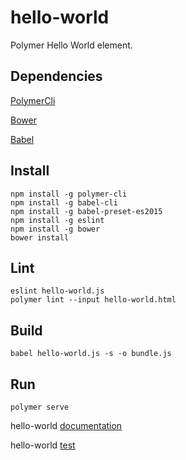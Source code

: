 # hello-world

Polymer Hello World element.

## Dependencies

[PolymerCli](https://www.polymer-project.org/1.0/docs/tools/polymer-cli)

[Bower](https://bower.io)

[Babel](https://babeljs.io)

## Install

    npm install -g polymer-cli
    npm install -g babel-cli
    npm install -g babel-preset-es2015
    npm install -g eslint
    npm install -g bower
    bower install

## Lint

    eslint hello-world.js
    polymer lint --input hello-world.html

## Build

    babel hello-world.js -s -o bundle.js

## Run

    polymer serve

hello-world [documentation](http://localhost:8080/components/hello-world/)

hello-world [test](http://localhost:8080/components/hello-world/test/index.html)
 